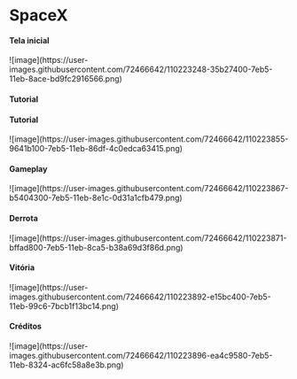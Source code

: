 # SpaceX
 
 <h4>Tela inicial</h4>
![image](https://user-images.githubusercontent.com/72466642/110223248-35b27400-7eb5-11eb-8ace-bd9fc2916566.png)











<h4>Tutorial</h4>


<h4>Tutorial</h4>
![image](https://user-images.githubusercontent.com/72466642/110223855-9641b100-7eb5-11eb-86df-4c0edca63415.png)

<h4>Gameplay</h4>
![image](https://user-images.githubusercontent.com/72466642/110223867-b5404300-7eb5-11eb-8e1c-0d31a1cfb479.png)

<h4>Derrota</h4>
![image](https://user-images.githubusercontent.com/72466642/110223871-bffad800-7eb5-11eb-8ca5-b38a69d3f86d.png)

<h4>Vitória</h4>
![image](https://user-images.githubusercontent.com/72466642/110223892-e15bc400-7eb5-11eb-99c6-7bcb1f13bc14.png)

<h4>Créditos</h4>
![image](https://user-images.githubusercontent.com/72466642/110223896-ea4c9580-7eb5-11eb-8324-ac6fc58a8e3b.png)


